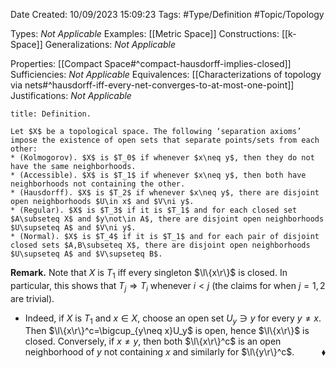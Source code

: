 <div class="topSpace"></div>

Date Created: 10/09/2023 15:09:23
Tags: #Type/Definition #Topic/Topology

Types: <i>Not Applicable</i>
Examples: [[Metric Space]]
Constructions: [[k-Space]]
Generalizations: <i>Not Applicable</i>

Properties: [[Compact Space#^compact-hausdorff-implies-closed]]
Sufficiencies: <i>Not Applicable</i>
Equivalences: [[Characterizations of topology via nets#^hausdorff-iff-every-net-converges-to-at-most-one-point]]
Justifications: <i>Not Applicable</i>

``` ad-Definition
title: Definition.

Let $X$ be a topological space. The following ‘separation axioms’ impose the existence of open sets that separate points/sets from each other:
* (Kolmogorov). $X$ is $T_0$ if whenever $x\neq y$, then they do not have the same neighborhoods.
* (Accessible). $X$ is $T_1$ if whenever $x\neq y$, then both have neighborhoods not containing the other.
* (Hausdorff). $X$ is $T_2$ if whenever $x\neq y$, there are disjoint open neighborhoods $U\in x$ and $V\ni y$.
* (Regular). $X$ is $T_3$ if it is $T_1$ and for each closed set $A\subseteq X$ and $y\not\in A$, there are disjoint open neighborhoods $U\supseteq A$ and $V\ni y$.
* (Normal). $X$ is $T_4$ if it is $T_1$ and for each pair of disjoint closed sets $A,B\subseteq X$, there are disjoint open neighborhoods $U\supseteq A$ and $V\supseteq B$.

```

<b>Remark.</b> Note that $X$ is $T_1$ iff every singleton $\l\{x\r\}$ is closed. In particular, this shows that $T_j\Rightarrow T_i$ whenever $i<j$ (the claims for when $j=1,2$ are trivial).
* Indeed, if $X$ is $T_1$ and $x\in X$, choose an open set $U_y\ni y$ for every $y\neq x$. Then $\l\{x\r\}^c=\bigcup_{y\neq x}U_y$ is open, hence $\l\{x\r\}$ is closed. Conversely, if $x\neq y$, then both $\l\{x\r\}^c$ is an open neighborhood of $y$ not containing $x$ and similarly for $\l\{y\r\}^c$.<span style="float:right;">$\blacklozenge$</span>